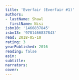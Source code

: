 ```yaml
---
title: 'Everfair (Everfair #1)'
authors:
- lastName: Shawl
  firstName: Nisi
isbn10: '1466837845'
isbn13: '9781466837843'
read: 2018-05-10
rating: 3
yearPublished: 2016
reading: false
asin:
subtitle:
narrators:
cover:
---
```

